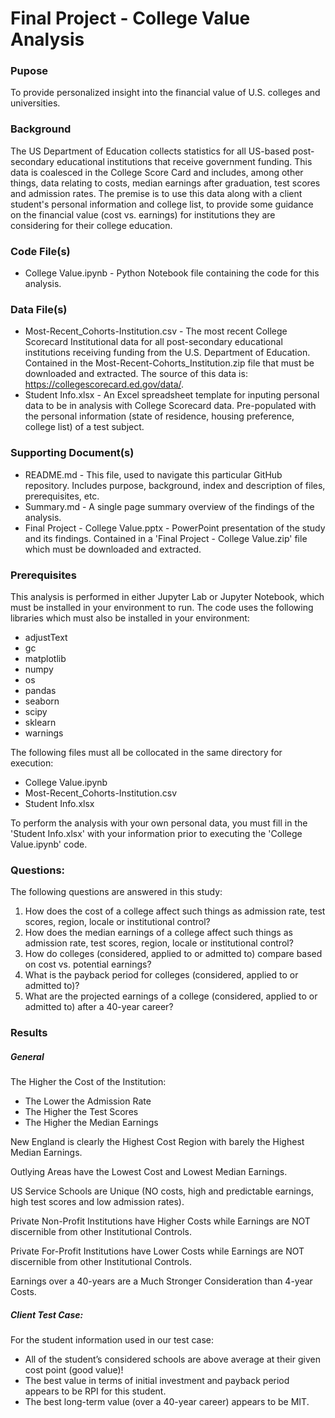 # Final Project - College Value Analysis  
  
### Pupose  
To provide personalized insight into the financial value of U.S. colleges and universities.  
  
### Background
The US Department of Education collects statistics for all US-based post-secondary educational institutions that receive government funding. This data is coalesced in the College Score Card and includes, among other things, data relating to costs, median earnings after graduation, test scores and admission rates. The premise is to use this data along with a client student's personal information and college list, to provide some guidance on the financial value (cost vs. earnings) for institutions they are considering for their college education.  
  
### Code File(s)
* College Value.ipynb - Python Notebook file containing the code for this analysis.  

### Data File(s)
* Most-Recent_Cohorts-Institution.csv - The most recent College Scorecard Institutional data for all post-secondary educational institutions receiving funding from the U.S. Department of Education. Contained in the Most-Recent-Cohorts_Institution.zip file that must be downloaded and extracted. The source of this data is: https://collegescorecard.ed.gov/data/.
* Student Info.xlsx - An Excel spreadsheet template for inputing personal data to be in analysis with College Scorecard data. Pre-populated with the personal information (state of residence, housing preference, college list) of a test subject. 

### Supporting Document(s)
* README.md - This file, used to navigate this particular GitHub repository. Includes purpose, background, index and description of files, prerequisites, etc.  
* Summary.md - A single page summary overview of the findings of the  analysis. 
* Final Project - College Value.pptx - PowerPoint presentation of the study and its findings. Contained in a 'Final Project - College Value.zip' file which must be downloaded and extracted. 

### Prerequisites
This analysis is performed in either Jupyter Lab or Jupyter Notebook, which must be installed in your environment to run. The code uses the following libraries which must also be installed in your environment:  
* adjustText  
* gc  
* matplotlib  
* numpy  
* os  
* pandas  
* seaborn  
* scipy  
* sklearn  
* warnings

The following files must all be collocated in the same directory for execution:
* College Value.ipynb
* Most-Recent_Cohorts-Institution.csv
* Student Info.xlsx

To perform the analysis with your own personal data, you must fill in the 'Student Info.xlsx' with your information prior to executing the 'College Value.ipynb' code.

### Questions:
The following questions are answered in this study:
1. How does the cost of a college affect such things as admission rate, test scores, region, locale or institutional control?
2. How does the median earnings of a college affect such things as admission rate, test scores, region, locale or institutional control?
3. How do colleges (considered, applied to or admitted to) compare based on cost vs. potential earnings?
4. What is the payback period for colleges (considered, applied to or admitted to)?
5. What are the projected earnings of a college (considered, applied to or  admitted to) after a 40-year career?

### Results

##### General
The Higher the Cost of the Institution:
* The Lower the Admission Rate
* The Higher the Test Scores
* The Higher the Median Earnings

New England is clearly the Highest Cost Region with barely the Highest Median Earnings.

Outlying Areas have the Lowest Cost and Lowest Median Earnings.

US Service Schools are Unique (NO costs, high and predictable earnings, high test scores and low admission rates). 

Private Non-Profit Institutions have Higher Costs while Earnings are NOT discernible from other Institutional Controls.

Private For-Profit Institutions have Lower Costs while Earnings are NOT discernible from other Institutional Controls.

Earnings over a 40-years are a Much Stronger Consideration than 4-year Costs.

##### Client Test Case:
For the student information used in our test case:
* All of the student’s considered schools are above average at their given cost point (good value)!
* The best value in terms of initial investment and payback period appears to be RPI for this student.
* The best long-term value (over a 40-year career) appears to be MIT.
